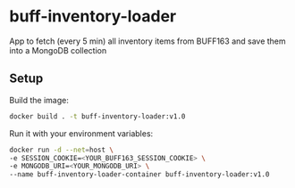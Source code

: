 # buff-inventory-loader
App to fetch (every 5 min) all inventory items from BUFF163 and save them into a MongoDB collection

## Setup
Build the image:

```bash
docker build . -t buff-inventory-loader:v1.0
```

Run it with your environment variables:

```bash
docker run -d --net=host \
-e SESSION_COOKIE=<YOUR_BUFF163_SESSION_COOKIE> \
-e MONGODB_URI=<YOUR_MONGODB_URI> \
--name buff-inventory-loader-container buff-inventory-loader:v1.0
```
